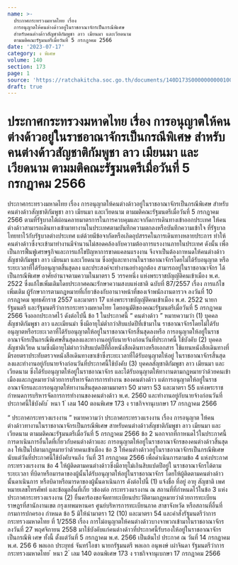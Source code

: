 ```yaml
---
name: >-
  ประกาศกระทรวงมหาดไทย เรื่อง 
  การอนุญาตให้คนต่างด้าวอยู่ในราชอาณาจักรเป็นกรณีพิเศษ
  สำหรับคนต่างด้าวสัญชาติกัมพูชา ลาว เมียนมา และเวียดนาม
  ตามมติคณะรัฐมนตรีเมื่อวันที่ 5 กรกฎาคม 2566
date: '2023-07-17'
category: ง พิเศษ
volume: 140
section: 173
page: 1
source: 'https://ratchakitcha.soc.go.th/documents/140D173S0000000000100.pdf'
draft: true
---
```


# ประกาศกระทรวงมหาดไทย เรื่อง  การอนุญาตให้คนต่างด้าวอยู่ในราชอาณาจักรเป็นกรณีพิเศษ สำหรับคนต่างด้าวสัญชาติกัมพูชา ลาว เมียนมา และเวียดนาม ตามมติคณะรัฐมนตรีเมื่อวันที่ 5 กรกฎาคม 2566

ประกาศกระทรวงมหาดไทย เรื่อง การอนุญาตให้คนต่างด้าวอยู่ในราชอาณาจักรเป็นกรณีพิเศษ สำหรับคนต่างด้าวสัญชาติกัมพูชา ลาว เมียนมา และเวียดนาม ตามมติคณะรัฐมนตรีเมื่อวันที่ 5 กรกฎาคม 2566 ตามที่รัฐบาลได้ผ่อนคลายมาตรการในการควบคุมและจากัดการเดินทางเข้าออกประเทศ ให้คนต่างด้าวสามารถเดินทางเข้ามาทางานในประเทศตามบันทึกความตกลงหรือบันทึกความเข้าใจ ที่รัฐบาลไทยทาไว้กับรัฐบาลต่างประเทศ แต่ด้วยมีข้อจากัดหรือเกิดอุปสรรคในการเดินทางหลายประการ ทำให้คนต่างด้าวซึ่งจะเข้ามาทำงานมีจำนวนไม่สอดคล้องกับความต้องการแรงงานภายในประเทศ ดังนั้น เพื่อเป็นการฟื้นฟูเศรษฐกิจและการแก้ไขปัญหาการขาดแคลนแรงงาน จึงจาเป็นต้องกาหนดให้คนต่างด้าว สัญชาติกัมพูชา ลาว เมียนมา และเวียดนาม ซึ่งอยู่และทางานในราชอาณาจักรโดยไม่ได้รับอนุญาต หรือระยะเวลาที่ได้รับอนุญาตสิ้นสุดลง และประสงค์จะทำงานอย่างถูกต้อง สามารถอยู่ในราชอาณาจักร ได้เป็นกรณีพิเศษ อาศัยอำนาจตามความในมาตรา 5 วรรคหนึ่ง แห่งพระราชบัญญัติคนเข้าเมือง พ.ศ. 2522 ซึ่งแก้ไขเพิ่มเติมโดยประกาศคณะรักษาความสงบแห่งชาติ ฉบับที่ 87/2557 เรื่อง การแก้ไขเพิ่มเติม ผู้รักษาการตามกฎหมายที่เกี่ยวข้องกับอานาจหน้าที่ของเจ้าพนักงานตารวจ ลงวันที่ 10 กรกฎาคม พุทธศักราช 2557 และมาตรา 17 แห่งพระราชบัญญัติคนเข้าเมือง พ.ศ. 2522 นายกรัฐมนตรี และรัฐมนตรีว่าการกระทรวงมหาดไทย โดยอนุมัติของคณะรัฐมนตรีเมื่อวันที่ 5 กรกฎาคม 2566 จึงออกประกาศไว้ ดังต่อไปนี้ ข้อ 1 ในประกาศนี้ “ คนต่างด้าว ” หมายความว่า (1) บุคคลสัญชาติกัมพูชา ลาว และเมียนมำ ซึ่งมีอายุไม่ต่ำกว่าสิบแปดปีที่เข้ามาใน ราชอาณาจักรโดยไม่ได้รับอนุญาตหรือระยะเวลาที่ได้รับอนุญาตให้อยู่ในราชอาณาจักรสิ้นสุดลงหรือ การอนุญาตให้อยู่ในราชอาณาจักรเป็นกรณีพิเศษสิ้นสุดลงและทางานอยู่กับนายจ้างก่อนวันที่ประกาศนี้ ใช้บังคับ (2) บุคคลสัญชาติเวียด นามซึ่งมีอายุไม่ต่ากว่าสิบแปดปีที่ถือหนังสือเดินทางหรือเอกสาร ใช้แทนหนังสือเดินทางที่มีรอยตราประทับตรวจหนังสือเดินทางขาเข้าซึ่งระยะเวลาที่ได้รับอนุญาตให้อยู่ ในราชอาณาจักรสิ้นสุดลงและทำงานอยู่กับนายจ้างก่อนวันที่ประกาศนี้ใช้บังคับ (3) บุคคลสัญชาติกัมพูชา ลาว เมียนมา และเวียดนาม ซึ่งได้รับอนุญาตให้อยู่ในราชอาณาจักร และได้รับอนุญาตให้ทางานตามกฎหมายว่าด้วยคนเข้าเมืองและกฎหมายว่าด้วยการบริหารจัดการการทำงาน ของคนต่างด้าว แต่การอนุญาตให้อยู่ในราชอาณาจักรและการอนุญาตให้ทางานสิ้นสุดลงตามมาตรา 50 มาตรา 53 และมาตรา 55 แห่งพระราชกำหนดการบริหารจัดการการทำงานของคนต่างด้าว พ.ศ. 2560 และทำงานอยู่กับนายจ้างก่อนวันที่ประกาศนี้ใช้บังคับ ้ หนา 1 ่ เลม 140 ตอนพิเศษ 173 ง ราชกิจจานุเบกษา 17 กรกฎาคม 2566

“ ประกาศกระทรวงแรงงาน ” หมายความว่า ประกาศกระทรวงแรงงาน เรื่อง การอนุญาต ให้คนต่างด้าวทางานในราชอาณาจักรเป็นกรณีพิเศษ สาหรับคนต่างด้าวสัญชาติกัมพูชา ลาว เมียนมา และเวียดนาม ตามมติคณะรัฐมนตรีเมื่อวันที่ 5 กรกฎาคม 2566 ข้อ 2 นอกจากที่กาหนดไว้ในประกาศนี้ การดาเนินการอื่นใดที่เกี่ยวกับคนต่างด้าวและ การอนุญาตให้อยู่ในราชอาณาจักรของคนต่างด้าวสิ้นสุดลง ให้เป็นไปตามกฎหมายว่าด้วยคนเข้าเมือง ข้อ 3 ให้คนต่างด้าวอยู่ในราชอาณาจักรเป็นกรณีพิเศษนับแต่วันที่ประกาศนี้ใช้บังคับจนถึง วันที่ 31 กรกฎาคม 2566 เพื่อดำเนินการตามข้อ 4 แห่งประกาศกระทรวงแรงงาน ข้อ 4 ให้ผู้ติดตามคนต่างด้าวซึ่งมีอายุไม่เกินสิบแปดปีอยู่ใ นราชอาณาจักรได้ตามระยะเวลา ที่บิดาหรือมารดาของผู้นั้นได้รับอนุญาตให้อยู่ในราชอาณาจักร โดยให้ผู้ติดตามคนต่างด้าวนั้นดาเนินการ หรือบิดาหรือมารดาของผู้นั้นดาเนินการ ดังต่อไปนี้ (1) แจ้งชื่อ ที่อยู่ อายุ สัญชาติ เพศ หมายเลขโทรศัพท์ และข้อมูลอื่นที่เกี่ย วข้องต่อ กระทรวงแรงงาน ณ สถานที่ที่กำหนดไว้ในข้อ 3 แห่งประกาศกระทรวงแรงงาน (2) ยื่นคาร้องขอจัดทาทะเบียนประวัติตามกฎหมายว่าด้วยการทะเบียนราษฎรที่สานักงานเขต กรุงเทพมหานคร ศูนย์บริหารการทะเบียนภาค สาขาจังหวัด หรือสถานที่อื่นที่กรมการปกครอง กำหนด ข้อ 5 มิให้นำมาตรา 12 (10) และมาตรา 54 และคำสั่งรัฐมนตรีว่าการ กระทรวงมหาดไทย ที่ 1/2558 เรื่อง การไม่อนุญาตให้คนต่างด้าวบางจาพวกเข้ามาในราชอาณาจักร ลงวันที่ 27 พฤศจิกายน 2558 มาใช้บังคับแก่คนต่างด้าวที่ประกาศนี้รับรองให้อยู่ในราชอาณาจักร เป็นกรณีพิ เศษ ทั้งนี้ ตั้งแต่วันที่ 5 กรกฎาคม พ.ศ. 2566 เป็นต้นไป ประกาศ ณ วันที่ 14 กรกฎาคม พ.ศ. 256 6 พลเอก ประยุทธ์ จันทร์โอชา นายกรัฐมนตรี พลเอก อนุพงษ์ เผ่าจินดา รัฐมนตรีว่าการกระทรวงมหาดไทย ้ หนา 2 ่ เลม 140 ตอนพิเศษ 173 ง ราชกิจจานุเบกษา 17 กรกฎาคม 2566
